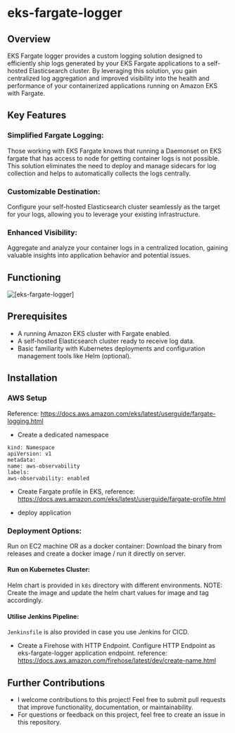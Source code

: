 # eks-fargate-logger

## Overview

EKS Fargate logger  provides a custom logging solution designed to efficiently ship logs generated by your EKS Fargate applications to a self-hosted Elasticsearch cluster.
By leveraging this solution, you gain centralized log aggregation and improved visibility into the health and performance of your containerized applications running on Amazon EKS with Fargate.

## Key Features

### Simplified Fargate Logging:
Those working with EKS Fargate knows that running a Daemonset on EKS fargate that has access to node for getting container logs is not possible.
This solution eliminates the need to deploy and manage sidecars for log collection and helps to automatically collects the logs centrally.

### Customizable Destination:
Configure your self-hosted Elasticsearch cluster seamlessly as the target for your logs, allowing you to leverage your existing infrastructure.

### Enhanced Visibility:
Aggregate and analyze your container logs in a centralized location, gaining valuable insights into application behavior and potential issues.

## Functioning
![[eks-fargate-logger]]([./static/eks-fargate-logger.png])

## Prerequisites
- A running Amazon EKS cluster with Fargate enabled.
- A self-hosted Elasticsearch cluster ready to receive log data.
- Basic familiarity with Kubernetes deployments and configuration management tools like Helm (optional).

## Installation

### AWS Setup
Reference: https://docs.aws.amazon.com/eks/latest/userguide/fargate-logging.html

- Create a dedicated namespace
```
kind: Namespace
apiVersion: v1
metadata:
name: aws-observability
labels:
aws-observability: enabled
```

- Create Fargate profile in EKS, reference: https://docs.aws.amazon.com/eks/latest/userguide/fargate-profile.html

- deploy application

### Deployment Options:

Run on EC2 machine OR as a docker container:
Download the binary from releases and create a docker image / run it directly on server.

#### Run on Kubernetes Cluster:
Helm chart is provided in `k8s` directory with different environments.
NOTE: Create the image and update the helm chart values for image and tag accordingly.

#### Utilise Jenkins Pipeline:
`Jenkinsfile` is also provided in case you use Jenkins for CICD.

- Create a Firehose with HTTP Endpoint. Configure HTTP Endpoint as eks-fargate-logger application endpoint.  reference: https://docs.aws.amazon.com/firehose/latest/dev/create-name.html



## Further Contributions

- I welcome contributions to this project! Feel free to submit pull requests that improve functionality, documentation, or maintainability.
- For questions or feedback on this project, feel free to create an issue in this repository.
